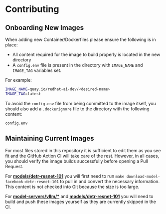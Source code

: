 # Contributing

## Onboarding New Images

When adding new Container/Dockerfiles please ensure the following is in place:

- All content required for the image to build properly is located in the new directory
- A `config.env` file is present in the directory with `IMAGE_NAME` and `IMAGE_TAG` variables set.

For example:
```sh
IMAGE_NAME=quay.io/redhat-ai-dev/<desired-name>
IMAGE_TAG=latest
```

To avoid the `config.env` file from being committed to the image itself, you should also add a `.dockerignore` file to the directory with the following content:

```
config.env
```

## Maintaining Current Images

For most files stored in this repository it is sufficient to edit them as you see fit and the GitHub Action CI will take care of the rest. However, in all cases, you should verify the image builds successfully before opening a Pull Request.

For **[models/detr-resnet-101](./models/detr-resnet-101/)** you will first need to run `make download-model-facebook-detr-resnet-101` to pull in and convert the necessary information. This content is not checked into Git because the size is too large.

For **[model-servers/vllm/*](./model-servers/vllm/)** and **[models/detr-resnet-101](./models/detr-resnet-101/)** you will need to build and push these images yourself as they are currently skipped in the CI.